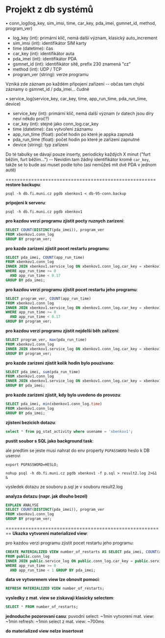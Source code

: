 Projekt z db systémů
===

• conn_log(log_key, sim_imsi, time, car_key, pda_imei, gsmnet_id, method, program_ver)
- log_key (int): primární klíč, nemá další význam, klasický auto_increment
- sim_imsi (int): identifikátor SIM karty
- time (datetime): čas
- car_key (int): identifikátor auta
- pda_imei (int): identifikátor PDA
- gsmnet_id (int): identifikátor sítě, prefix 230 znamená "cz"
- method (int): UDP / TCP
- program_ver (string): verze programu

Vzniká zde záznam po každém připojení zařízení
-- občas tam chybí záznamy o gsmnet_id / pda_imei... čudné

• service_log(service_key, car_key, time, app_run_time, pda_run_time, device)
- service_key (int): primární klíč, nemá další význam (v datech jsou díry neví někdo proč?)
- car_key (int): stejné jako conn_log.car_key
- time (datetime): čas vytvoření záznamu
- app_run_time (float): počet hodin po které je appka zapnutá
- pda_run_time (float): počet hodin po které je zařízení zapnutné
- device (string): typ zařízení

Do té tabulky se dávají pouze inserty, periodicky každých X minut ("furt běžím, furt běžím...")
-- Nevidím tam žádný identifikátor kromě `car_key`, takže se to bude asi muset podle toho (asi nemůžeš mít dvě PDA v jednom autě)

=====================================================
**restore backupu**:

`
 psql -h db.fi.muni.cz pgdb xbenkov1 < db-95-conn.backup
 `

**pripojeni k serveru**:

`
psql -h db.fi.muni.cz pgdb xbenkov1
`

**pro kazdou verzi programu zjistit pocty ruznych zarizeni**:

 ```sql
 SELECT COUNT(DISTINCT(pda_imei)), program_ver
 FROM xbenkov1.conn_log
 GROUP BY program_ver;
 ```

**pro kazde zarizeni zjistit pocet restartu programu**:

```sql
SELECT pda_imei, COUNT(app_run_time)
FROM xbenkov1.conn_log
INNER JOIN xbenkov1.service_log ON xbenkov1.conn_log.car_key = xbenkov1.service_log.car_key
WHERE app_run_time >= 0
  AND app_run_time < 0.17
GROUP BY pda_imei;
```

**pro kazdou verzi programu zjistit pocet restartu jeho programu**:

```sql
SELECT program_ver, COUNT(app_run_time)
FROM xbenkov1.conn_log
INNER JOIN xbenkov1.service_log ON xbenkov1.conn_log.car_key = xbenkov1.service_log.car_key
WHERE app_run_time >= 0
  AND app_run_time < 0.17
GROUP BY program_ver;
```

**pro kazdou verzi programu zjistit nejdelší běh zařízení**:
```sql
SELECT program_ver, max(pda_run_time)
FROM xbenkov1.conn_log
INNER JOIN xbenkov1.service_log ON xbenkov1.conn_log.car_key = xbenkov1.service_log.car_key
GROUP BY program_ver;
```

**pro kazde zarizeni zjistit kolik hodin bylo pouzivano**:

```sql
SELECT pda_imei, sum(pda_run_time)
FROM xbenkov1.conn_log
INNER JOIN xbenkov1.service_log ON xbenkov1.conn_log.car_key = xbenkov1.service_log.car_key
GROUP BY pda_imei;
```

 **pro kazde zarizeni zjistit, kdy bylo uvedeno do provozu**:

```sql
SELECT pda_imei, min(xbenkov1.conn_log.time)
FROM xbenkov1.conn_log
GROUP BY pda_imei;
```

**zjisteni bezicich dotazu**:

```sql
select * from pg_stat_activity where usename = 'xbenkov1';
```

**pustit soubor s SQL jako background task**:

ale predtim se jeste musi nahrat do env property `PGPASSWORD` heslo k DB userovi

`
export PGPASSWORD=HESLO;
`

`
nohup psql -h db.fi.muni.cz pgdb xbenkov1 -f p.sql > result2.log 2>&1 &
`

vysledek dotazu ze souboru p.sql je v souboru result2.log

**analyza dotazu (napr. jak dlouho bezel)**

```sql
EXPLAIN ANALYSE
SELECT COUNT(DISTINCT(pda_imei)), program_ver
FROM xbenkov1.conn_log
GROUP BY program_ver;
```

========================================================
**Ukazka vytvoreni materialized view**:

pro kazdou verzi programu zjistit pocet restartu jeho programu:

```sql
CREATE MATERIALIZED VIEW number_of_restarts AS SELECT pda_imei, COUNT(app_run_time)
FROM public.conn_log
INNER JOIN public.service_log ON public.conn_log.car_key = public.service_log.car_key
WHERE app_run_time >= 0
  AND app_run_time < 1 GROUP BY pda_imei;
```

**data ve vytvorenem view lze obnovit pomoci**:

```sql
REFRESH MATERIALIZED VIEW number_of_restarts;
```

**vysledky z mat. view se ziskavaji klasicky selectem**:

```sql
SELECT * FROM number_of_restarts;
```

**jednoduche pozorovani casu**:
puvodni select: ~1min
vytvoreni mat. view: ~1min
refresh: ~1min
select z mat. view: ~700ms

**do materialized view nelze insertovat**
